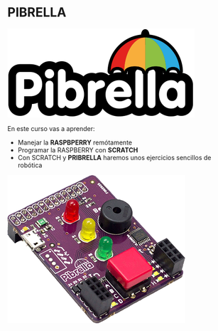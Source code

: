 # PIBRELLA

![](/assets/pibrella-logo.gif)

En este curso vas a aprender:
* Manejar la **RASPBPERRY** remótamente
* Programar la RASPBERRY con **SCRATCH**
* Con SCRATCH y **PRIBRELLA** haremos unos ejercicios sencillos de robótica

![](/assets/pibrella-board.png)
